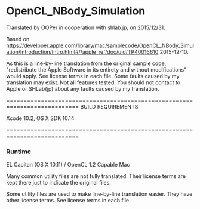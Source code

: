 # OpenCL_NBody_Simulation

Translated by OOPer in cooperation with shlab.jp, on 2015/12/31.

Based on
<https://developer.apple.com/library/mac/samplecode/OpenCL_NBody_Simulation/Introduction/Intro.html#//apple_ref/doc/uid/TP40016610>
2015-12-10.

As this is a line-by-line translation from the original sample code, "redistribute the Apple Software in its entirety and without modifications" would apply. See license terms in each file.
Some faults caused by my translation may exist. Not all features tested.
You should not contact to Apple or SHLab(jp) about any faults caused by my translation.

===========================================================================
BUILD REQUIREMENTS:

Xcode 10.2, OS X SDK 10.14

===========================================================================
### Runtime

EL Capitan (OS X 10.11) / OpenCL 1.2 Capable Mac

Many common utility files are not fully translated. Their license terms are kept there just to indicate the original files.

Some utility files are used to make line-by-line translation easier. They have other license terms.
See license terms in each file.
